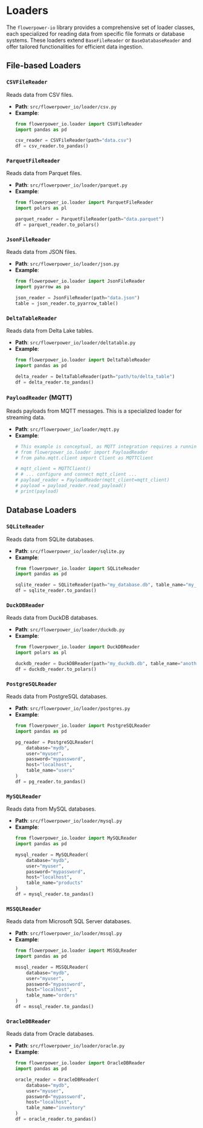 # Loaders

The `flowerpower-io` library provides a comprehensive set of loader classes, each specialized for reading data from specific file formats or database systems. These loaders extend `BaseFileReader` or `BaseDatabaseReader` and offer tailored functionalities for efficient data ingestion.

## File-based Loaders

### `CSVFileReader`

Reads data from CSV files.
- **Path**: `src/flowerpower_io/loader/csv.py`
- **Example**:
  ```python
  from flowerpower_io.loader import CSVFileReader
  import pandas as pd

  csv_reader = CSVFileReader(path="data.csv")
  df = csv_reader.to_pandas()
  ```

### `ParquetFileReader`

Reads data from Parquet files.
- **Path**: `src/flowerpower_io/loader/parquet.py`
- **Example**:
  ```python
  from flowerpower_io.loader import ParquetFileReader
  import polars as pl

  parquet_reader = ParquetFileReader(path="data.parquet")
  df = parquet_reader.to_polars()
  ```

### `JsonFileReader`

Reads data from JSON files.
- **Path**: `src/flowerpower_io/loader/json.py`
- **Example**:
  ```python
  from flowerpower_io.loader import JsonFileReader
  import pyarrow as pa

  json_reader = JsonFileReader(path="data.json")
  table = json_reader.to_pyarrow_table()
  ```

### `DeltaTableReader`

Reads data from Delta Lake tables.
- **Path**: `src/flowerpower_io/loader/deltatable.py`
- **Example**:
  ```python
  from flowerpower_io.loader import DeltaTableReader
  import pandas as pd

  delta_reader = DeltaTableReader(path="path/to/delta_table")
  df = delta_reader.to_pandas()
  ```

### `PayloadReader` (MQTT)

Reads payloads from MQTT messages. This is a specialized loader for streaming data.
- **Path**: `src/flowerpower_io/loader/mqtt.py`
- **Example**:
  ```python
  # This example is conceptual, as MQTT integration requires a running broker and client setup.
  # from flowerpower_io.loader import PayloadReader
  # from paho.mqtt.client import Client as MQTTClient

  # mqtt_client = MQTTClient()
  # # ... configure and connect mqtt_client ...
  # payload_reader = PayloadReader(mqtt_client=mqtt_client)
  # payload = payload_reader.read_payload()
  # print(payload)
  ```

## Database Loaders

### `SQLiteReader`

Reads data from SQLite databases.
- **Path**: `src/flowerpower_io/loader/sqlite.py`
- **Example**:
  ```python
  from flowerpower_io.loader import SQLiteReader
  import pandas as pd

  sqlite_reader = SQLiteReader(path="my_database.db", table_name="my_table")
  df = sqlite_reader.to_pandas()
  ```

### `DuckDBReader`

Reads data from DuckDB databases.
- **Path**: `src/flowerpower_io/loader/duckdb.py`
- **Example**:
  ```python
  from flowerpower_io.loader import DuckDBReader
  import polars as pl

  duckdb_reader = DuckDBReader(path="my_duckdb.db", table_name="another_table")
  df = duckdb_reader.to_polars()
  ```

### `PostgreSQLReader`

Reads data from PostgreSQL databases.
- **Path**: `src/flowerpower_io/loader/postgres.py`
- **Example**:
  ```python
  from flowerpower_io.loader import PostgreSQLReader
  import pandas as pd

  pg_reader = PostgreSQLReader(
      database="mydb",
      user="myuser",
      password="mypassword",
      host="localhost",
      table_name="users"
  )
  df = pg_reader.to_pandas()
  ```

### `MySQLReader`

Reads data from MySQL databases.
- **Path**: `src/flowerpower_io/loader/mysql.py`
- **Example**:
  ```python
  from flowerpower_io.loader import MySQLReader
  import pandas as pd

  mysql_reader = MySQLReader(
      database="mydb",
      user="myuser",
      password="mypassword",
      host="localhost",
      table_name="products"
  )
  df = mysql_reader.to_pandas()
  ```

### `MSSQLReader`

Reads data from Microsoft SQL Server databases.
- **Path**: `src/flowerpower_io/loader/mssql.py`
- **Example**:
  ```python
  from flowerpower_io.loader import MSSQLReader
  import pandas as pd

  mssql_reader = MSSQLReader(
      database="mydb",
      user="myuser",
      password="mypassword",
      host="localhost",
      table_name="orders"
  )
  df = mssql_reader.to_pandas()
  ```

### `OracleDBReader`

Reads data from Oracle databases.
- **Path**: `src/flowerpower_io/loader/oracle.py`
- **Example**:
  ```python
  from flowerpower_io.loader import OracleDBReader
  import pandas as pd

  oracle_reader = OracleDBReader(
      database="mydb",
      user="myuser",
      password="mypassword",
      host="localhost",
      table_name="inventory"
  )
  df = oracle_reader.to_pandas()